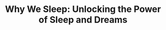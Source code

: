 ---
title: "Why We Sleep: Unlocking the Power of Sleep and Dreams"
excerpt: Matthew Walker
permalink: /book-notes/Walker-Why-We-Sleep/
author_profile: false
toc: true
toc_sticky: true
header:
  image: /assets/images/book-notes/Covers/why we sleep.jpg
  teaser: /assets/images/book-notes/Covers/why we sleep teaser.png
---